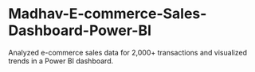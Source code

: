 # Madhav-E-commerce-Sales-Dashboard-Power-BI
Analyzed e-commerce sales data for 2,000+ transactions and visualized trends in a Power BI dashboard.
